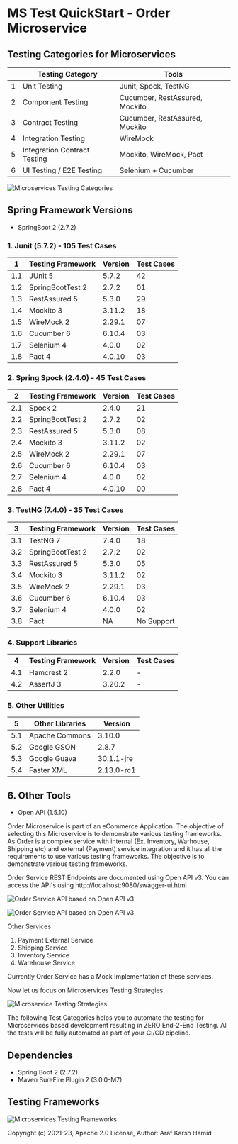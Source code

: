 # MS Test QuickStart - Order Microservice

## Testing Categories for Microservices

|     | Testing Category             | Tools                          |
|-----|------------------------------|--------------------------------|
| 1   | Unit Testing                 | Junit, Spock, TestNG           |
| 2   | Component Testing            | Cucumber, RestAssured, Mockito |
| 3   | Contract Testing             | Cucumber, RestAssured, Mockito |
| 4   | Integration Testing          | WireMock                       |
| 5   | Integration Contract Testing | Mockito, WireMock, Pact        |
| 6   | UI Testing / E2E Testing     | Selenium + Cucumber            |

![Microservices Testing Categories](https://raw.githubusercontent.com/arafkarsh/ms-test-quickstart/master/diagrams/Microservices-Testing-Strategies-2.jpg)

## Spring Framework Versions

- SpringBoot 2 (2.7.2)

### 1. Junit (5.7.2) - 105 Test Cases

| 1   | Testing Framework | Version | Test Cases |
|-----|-------------------|---------|------------|
| 1.1 | JUnit 5           | 5.7.2   | 42         |
| 1.2 | SpringBootTest 2  | 2.7.2   | 01         |
| 1.3 | RestAssured 5     | 5.3.0   | 29         |
| 1.4 | Mockito 3         | 3.11.2  | 18         |
| 1.5 | WireMock 2        | 2.29.1  | 07         |
| 1.6 | Cucumber 6        | 6.10.4  | 03         |
| 1.7 | Selenium 4        | 4.0.0   | 02         |
| 1.8 | Pact 4            | 4.0.10  | 03         |

### 2. Spring Spock (2.4.0) - 45 Test Cases

| 2   | Testing Framework | Version | Test Cases |
|-----|-------------------|---------|------------|
| 2.1 | Spock 2           | 2.4.0   | 21         |
| 2.2 | SpringBootTest 2  | 2.7.2   | 02         |
| 2.3 | RestAssured 5     | 5.3.0   | 08         |
| 2.4 | Mockito 3         | 3.11.2  | 02         |
| 2.5 | WireMock 2        | 2.29.1  | 07         |
| 2.6 | Cucumber 6        | 6.10.4  | 03         |
| 2.7 | Selenium 4        | 4.0.0   | 02         |
| 2.8 | Pact 4            | 4.0.10  | 00         |


### 3. TestNG (7.4.0) - 35 Test Cases

| 3   | Testing Framework | Version | Test Cases |
|-----|-------------------|---------|------------|
| 3.1 | TestNG 7          | 7.4.0   | 18         |
| 3.2 | SpringBootTest 2  | 2.7.2   | 02         |
| 3.3 | RestAssured 5     | 5.3.0   | 05         |
| 3.4 | Mockito 3         | 3.11.2  | 02         |
| 3.5 | WireMock 2        | 2.29.1  | 03         |
| 3.6 | Cucumber 6        | 6.10.4  | 03         |
| 3.7 | Selenium 4        | 4.0.0   | 02         |
| 3.8 | Pact              | NA      | No Support |


### 4. Support Libraries

| 4   | Testing Framework | Version | Test Cases |
|-----|-------------------|---------|------------|
| 4.1 | Hamcrest 2        | 2.2.0   | -          |
| 4.2 | AssertJ 3         | 3.20.2  | -          |

### 5. Other Utilities

| 5   | Other Libraries | Version     |
|-----|-----------------|-------------|
| 5.1 | Apache Commons  | 3.10.0      | 
| 5.2 | Google GSON     | 2.8.7       |
| 5.3 | Google Guava    | 30.1.1-jre  |
| 5.4 | Faster XML      | 2.13.0-rc1  |


## 6. Other Tools 
- Open API (1.5.10)

Order Microservice is part of an eCommerce Application. The objective of selecting this Microservice is to demonstrate various testing frameworks. As Order is a complex service with internal (Ex. Inventory, Warhouse, Shipping etc) and external (Payment) service integration and it has all the requirements to use various testing frameworks. The objective is to demonstrate various testing frameworks. 

Order Service REST Endpoints are documented using Open API v3. 
You can access the API's using http://localhost:9080/swagger-ui.html

![Order Service API based on Open API v3](https://raw.githubusercontent.com/arafkarsh/ms-test-quickstart/master/diagrams/Order-OpenAPI-Order.jpg)

![Order Service API based on Open API v3](https://raw.githubusercontent.com/arafkarsh/ms-test-quickstart/master/diagrams/Order-OpenAPI-Core.jpg)

Other Services

1. Payment External Service
2. Shipping Service
3. Inventory Service
4. Warehouse Service

Currently Order Service has a Mock Implementation of these services.

Now let us focus on Microservices Testing Strategies.

![Microservice Testing Strategies](https://raw.githubusercontent.com/arafkarsh/ms-test-quickstart/master/diagrams/Microservices-Testing-Strategies-1.jpg)

The following Test Categories helps you to automate the testing for Microservices based development resulting in ZERO End-2-End Testing.
All the tests will be fully automated as part of your CI/CD pipeline.

## Dependencies

- Spring Boot 2 (2.7.2)
- Maven SureFire Plugin 2 (3.0.0-M7)

## Testing Frameworks

![Microservices Testing Frameworks](https://raw.githubusercontent.com/arafkarsh/ms-test-quickstart/master/diagrams/Microservices-Testing-Tools.jpg)


Copyright (c) 2021-23, Apache 2.0 License, Author: Araf Karsh Hamid

